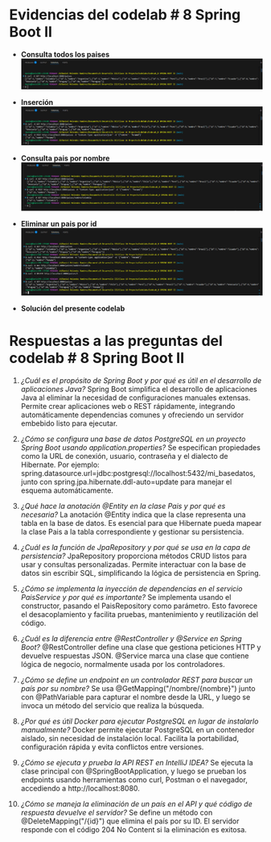 # Evidencias del codelab # 8 Spring Boot II

- **Consulta todos los paises**  
![Petición - GET- Obtener los todos los paises ](./Evidencias/Prueba_1.png)  

- **Inserción**  
![Peticion - POST - Crear ](./Evidencias/Prueba_2.png)  

- **Consulta pais por nombre**
![Petición - GET - Obtener un pais por el nombre](./Evidencias/Prueba_3.png)  

- **Eliminar un pais por id**  
![Petición - DELETE - Eliminar un pais por el id](./Evidencias/Prueba_4.png)  

- **Solución del presente codelab**

# Respuestas a las preguntas del codelab # 8 Spring Boot II
1. *¿Cuál es el propósito de Spring Boot y por qué es útil en el desarrollo de aplicaciones Java?*
Spring Boot simplifica el desarrollo de aplicaciones Java al eliminar la necesidad de configuraciones manuales extensas. Permite crear aplicaciones web o REST rápidamente, integrando automáticamente dependencias comunes y ofreciendo un servidor embebido listo para ejecutar.

2. *¿Cómo se configura una base de datos PostgreSQL en un proyecto Spring Boot usando application.properties?*
Se especifican propiedades como la URL de conexión, usuario, contraseña y el dialecto de Hibernate. Por ejemplo: spring.datasource.url=jdbc:postgresql://localhost:5432/mi_basedatos, junto con spring.jpa.hibernate.ddl-auto=update para manejar el esquema automáticamente.

3. *¿Qué hace la anotación @Entity en la clase Pais y por qué es necesaria?*
La anotación @Entity indica que la clase representa una tabla en la base de datos. Es esencial para que Hibernate pueda mapear la clase Pais a la tabla correspondiente y gestionar su persistencia.

4. *¿Cuál es la función de JpaRepository y por qué se usa en la capa de persistencia?*
JpaRepository proporciona métodos CRUD listos para usar y consultas personalizadas. Permite interactuar con la base de datos sin escribir SQL, simplificando la lógica de persistencia en Spring.

5. *¿Cómo se implementa la inyección de dependencias en el servicio PaisService y por qué es importante?*
Se implementa usando el constructor, pasando el PaisRepository como parámetro. Esto favorece el desacoplamiento y facilita pruebas, mantenimiento y reutilización del código.

6. *¿Cuál es la diferencia entre @RestController y @Service en Spring Boot?*
@RestController define una clase que gestiona peticiones HTTP y devuelve respuestas JSON. @Service marca una clase que contiene lógica de negocio, normalmente usada por los controladores.

7. *¿Cómo se define un endpoint en un controlador REST para buscar un país por su nombre?*
Se usa @GetMapping("/nombre/{nombre}") junto con @PathVariable para capturar el nombre desde la URL, y luego se invoca un método del servicio que realiza la búsqueda.

8. *¿Por qué es útil Docker para ejecutar PostgreSQL en lugar de instalarlo manualmente?*
Docker permite ejecutar PostgreSQL en un contenedor aislado, sin necesidad de instalación local. Facilita la portabilidad, configuración rápida y evita conflictos entre versiones.

9. *¿Cómo se ejecuta y prueba la API REST en IntelliJ IDEA?*
Se ejecuta la clase principal con @SpringBootApplication, y luego se prueban los endpoints usando herramientas como curl, Postman o el navegador, accediendo a http://localhost:8080.

10. *¿Cómo se maneja la eliminación de un país en el API y qué código de respuesta devuelve el servidor?*
Se define un método con @DeleteMapping("/{id}") que elimina el país por su ID. El servidor responde con el código 204 No Content si la eliminación es exitosa.
